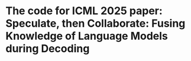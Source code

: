 # The code for ICML 2025 paper: Speculate, then Collaborate: Fusing Knowledge of Language Models during Decoding
